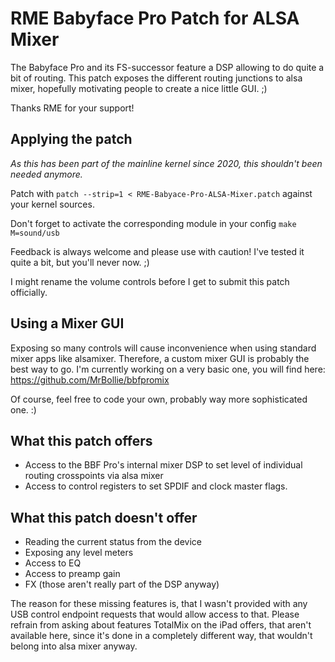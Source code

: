 # RME Babyface Pro Patch for ALSA Mixer

The Babyface Pro and its FS-successor feature a DSP allowing to do quite a bit of routing. This patch exposes the different routing junctions to alsa mixer, hopefully motivating people to create a nice little GUI. ;)

Thanks RME for your support!

## Applying the patch

*As this has been part of the mainline kernel since 2020, this shouldn't been needed anymore.*

Patch with `patch --strip=1 < RME-Babyace-Pro-ALSA-Mixer.patch` against your kernel sources.

Don't forget to activate the corresponding module in your config
`make M=sound/usb`

Feedback is always welcome and please use with caution! I've tested it quite a bit, but you'll never now. ;)

I might rename the volume controls before I get to submit this patch officially.

## Using a Mixer GUI

Exposing so many controls will cause inconvenience when using standard mixer apps like alsamixer. Therefore, a custom mixer GUI is probably the best way to go. I'm currently working on a very basic one, you will find here: https://github.com/MrBollie/bbfpromix 

Of course, feel free to code your own, probably way more sophisticated one. :)

## What this patch offers

- Access to the BBF Pro's internal mixer DSP to set level of individual routing crosspoints via alsa mixer
- Access to control registers to set SPDIF and clock master flags.

## What this patch doesn't offer

- Reading the current status from the device
- Exposing any level meters
- Access to EQ
- Access to preamp gain
- FX (those aren't really part of the DSP anyway)

The reason for these missing features is, that I wasn't provided with any USB control endpoint requests that would allow access to that. Please refrain from asking about features TotalMix on the iPad offers, that aren't available here, since it's done in a completely different way, that wouldn't belong into alsa mixer anyway.

